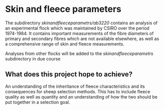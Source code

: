 # Skin and fleece parameters #
The subdirectory _skinandfleeceparametrs/ab3220_ contains an analysis of an experimental flock  which was maintained by CSIRO over the period 1974-1984. It contains important measurements of the fibre diameters of primary and secondary fibres which are not available elsewhere, as well as a comprehensive range of skin and fleece measurements.

Analyses from other flocks will be added to the _skinandfleeceparametrs_ subdirectory in due course

## What does this project hope to achieve? ##
An understanding of the inheritance of fleece characteristics and its consequences for sheep selection methods. This has to include fleece quality as well as quantity and an understanding of how the two should be put together in a selection goal.

